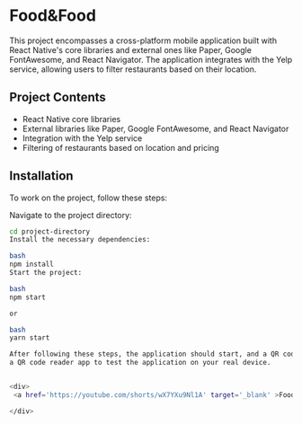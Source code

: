 # Food&Food

This project encompasses a cross-platform mobile application built with React Native's core libraries and external ones like Paper, Google FontAwesome, and React Navigator. The application integrates with the Yelp service, allowing users to filter restaurants based on their location.

## Project Contents

- React Native core libraries
- External libraries like Paper, Google FontAwesome, and React Navigator
- Integration with the Yelp service
- Filtering of restaurants based on location and pricing

## Installation

To work on the project, follow these steps:

 Navigate to the project directory:
   ```bash
   cd project-directory
Install the necessary dependencies:

bash
npm install
Start the project:

bash
npm start

or

bash
yarn start

After following these steps, the application should start, and a QR code should appear in the browser window. Scan this QR code with
 a QR code reader app to test the application on your real device.


<div>
    <a href='https://youtube.com/shorts/wX7YXu9Nl1A' target='_blank' >Food & Food app screen record!</a>

</div>




